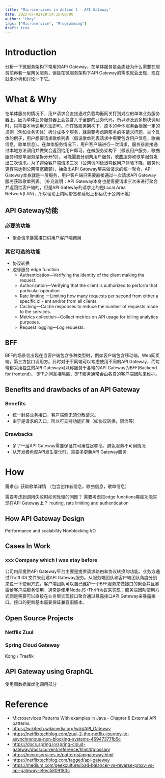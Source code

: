 ```yaml
---
title: "Microservices in Action 1 - API Gateway"
date: 2023-07-02T20:54:35+08:00
author: "cboy"
tags: ["Microservice", "Programming"]
draft: true
---
```

# Introduction
分析一下微服务架构下常用的API Gateway，在单体服务是会质疑为什么需要在服务前再套一层网关服务，但是在微服务架构下API Gateway的需求就会出现，现在就来分析和讨论一下它。
# What & Why
在单体服务的情况下，用户请求会直接通过负载均衡网关打到对应的单体业务服务器上，因为单体业务服务器上会包含几乎全部的业务代码，所以涉及到多模块调用时，只需要本地调用方法即可。而在微服务架构下，原本的单体服务会根据一定的规则（例如业务实体）拆分成多个服务，就需要考虑跨服务的多请求问题。举个具体的例子，用户想要请求歌单列表（假设歌单列表请求中需要包含用户信息，歌曲信息，歌单信息）。在单体服务情况下，用户客户端进行一次请求，服务器直接通过本地方法调用并做聚合返回给用户即可。在微服务架构下（假设用户服务，歌曲服务和歌单服务是拆分开的），可能需要分别向用户服务，歌曲服务和歌单服务发出三次请求。为了避免客户端请求三次（公网访问延迟导致用户体验下降，服务也更容易达到公网带宽瓶颈），抽象出API Gateway层来做请求的统一聚合，API Gateway本身就是一层服务，用户客户端只需要直接通过一次请求API Gateway服务获取歌单列表。（补充说明：API Gateway本身也是需要请求三次来进行聚合并返回给客户端的，但是API Gateway的请求走的是Local Area Network(LAN)，所以理论上内网带宽和延迟上都远优于公网环境）
## API Gateway功能
### 必要的功能
- 聚合请求暴露接口供用户客户端调用 
### 其它可选的功能
- 协议转换
- 边缘服务 edge function
  - Authentication—Verifying the identity of the client making the request.
  - Authorization—Verifying that the client is authorized to perform that particular
  operation.
  - Rate limiting —Limiting how many requests per second from either a specific cli-
  ent and/or from all clients.
  - Caching—Cache responses to reduce the number of requests made to the services.
  - Metrics collection—Collect metrics on API usage for billing analytics purposes.
  - Request logging—Log requests.
## BFF
BFF的场景会出现在当客户端包含多种类型时，例如客户端包含移动端，Web网页端，第三方接口调用方。此时对于不同端可以考虑使用不同的API Gateway，而每端都采用独立的API Gateway可以称服务于各端的API Gateway为BFF(Backend for frontend)。
BFF之间互相隔离，BFF服务通常会由各自的客户端团队来维护。
## Benefits and drawbacks of an API Gateway
### Benefits
   - 统一封装业务接口，客户端侧无须分散请求。
   - 由于是请求的入口，所以可支持功能扩展（如协议转换，限流等）
### Drawbacks
   - 多了一层API Gateway需要保证其可用性足够高，避免服务不可用情况
   - 从开发者角度API发生变化时，需要多更新API Gateway服务
# How 
需求点: 获取歌单详情 （包含创作者信息，歌曲信息，歌单信息）


需要考虑到调用失败时如何处理的问题？
需要考虑把edge functions哪些功能实现在API Gateway上？
    routing, rate limiting and authentication
## How API Gateway Design
Performance and scalability
    Nonblocking I/O
## Cases In Work
### xxx Company which I was stay before
公司内部提供API Gateway平台主要是提供请求路由和协议转换的功能。业务方通过Thrift IDL文件来创建API Gateway服务。从服务端团队和客户端团队角度分别来说一下使用方式，客户端团队可以自己维护一个BFF服务来做接口的聚合并且暴露给客户端服务使用，通常是使用NodeJS+Thrift协议来实现；服务端团队使用方式则是需要可以直接在业务层实现接口聚合通过暴露接口API Gateway来暴露接口。接口的更新基本需要保证兼容旧版本。
## Open Source Projects
### Netflix Zuul
### Spring Cloud Gateway
Kong / Traefik

## API Gateway using GraphQL
使用图数据库优化调用部分

# Reference
- Microservices Patterns With examples in Java - Chapter 8 External API patterns.
- https://wikitech.wikimedia.org/wiki/API_Gateway
- https://netflixtechblog.com/zuul-2-the-netflix-journey-to-asynchronous-non-blocking-systems-45947377fb5c
- https://docs.spring.io/spring-cloud-gateway/docs/current/reference/html/#glossary
- https://microservices.io/patterns/apigateway.html
- https://netflixtechblog.com/tagged/api-gateway
- https://medium.com/geekculture/load-balancer-vs-reverse-proxy-vs-api-gateway-e9ec5809180c